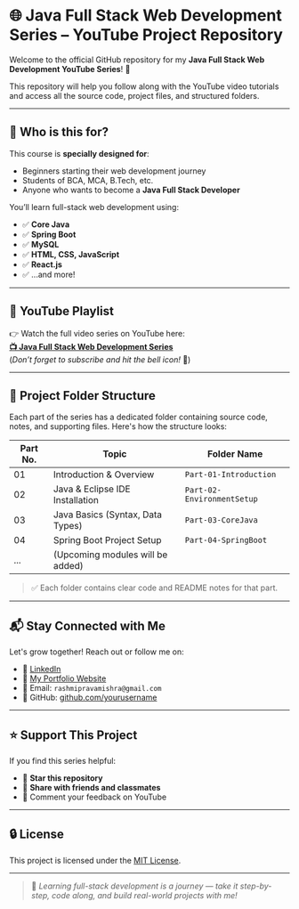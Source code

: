 # 🌐 Java Full Stack Web Development Series – YouTube Project Repository

Welcome to the official GitHub repository for my **Java Full Stack Web Development YouTube Series**! 🎉

This repository will help you follow along with the YouTube video tutorials and access all the source code, project files, and structured folders.

---

## 📌 Who is this for?

This course is **specially designed for**:

- Beginners starting their web development journey
- Students of BCA, MCA, B.Tech, etc.
- Anyone who wants to become a **Java Full Stack Developer**

You’ll learn full-stack web development using:
- ✅ **Core Java**
- ✅ **Spring Boot**
- ✅ **MySQL**
- ✅ **HTML, CSS, JavaScript**
- ✅ **React.js**
- ✅ ...and more!

---

## 🎥 YouTube Playlist

👉 Watch the full video series on YouTube here:  
**[📺 Java Full Stack Web Development Series]([https://lnkd.in/gZnJ3Cpb])**  
(*Don’t forget to subscribe and hit the bell icon!* 🔔)

---

## 📁 Project Folder Structure

Each part of the series has a dedicated folder containing source code, notes, and supporting files. Here's how the structure looks:

| Part No. | Topic                               | Folder Name                  |
|----------|-------------------------------------|------------------------------|
| 01       | Introduction & Overview             | `Part-01-Introduction`       |
| 02       | Java & Eclipse IDE Installation     | `Part-02-EnvironmentSetup`   |
| 03       | Java Basics (Syntax, Data Types)    | `Part-03-CoreJava`           |
| 04       | Spring Boot Project Setup           | `Part-04-SpringBoot`         |
| ...      | (Upcoming modules will be added)    |                              |

> ✅ Each folder contains clear code and README notes for that part.

---

## 📬 Stay Connected with Me

Let's grow together! Reach out or follow me on:

- 🔗 [LinkedIn](https://www.linkedin.com/in/rashmi-mishra-187734106/)
- 💼 [My Portfolio Website](https://lopalopa.github.io/freelancer-portfolio/)
- 📧 Email: `rashmipravamishra@gmail.com`
- 🧠 GitHub: [github.com/yourusername](https://github.com/lopalopa)

---

## ⭐ Support This Project

If you find this series helpful:

- 🌟 **Star this repository**
- 🔁 **Share with friends and classmates**
- 💬 Comment your feedback on YouTube

---

## 🔒 License

This project is licensed under the [MIT License](LICENSE).

---

> 🎯 _Learning full-stack development is a journey — take it step-by-step, code along, and build real-world projects with me!_
